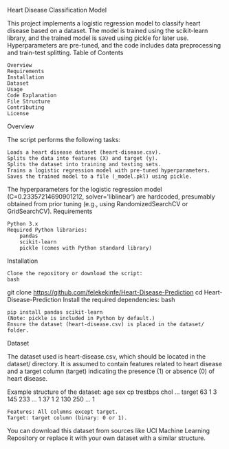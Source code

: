 Heart Disease Classification Model

This project implements a logistic regression model to classify heart disease based on a dataset. The model is trained using the scikit-learn library, and the trained model is saved using pickle for later use. Hyperparameters are pre-tuned, and the code includes data preprocessing and train-test splitting.
Table of Contents

    Overview
    Requirements
    Installation
    Dataset
    Usage
    Code Explanation
    File Structure
    Contributing
    License

Overview

The script performs the following tasks:

    Loads a heart disease dataset (heart-disease.csv).
    Splits the data into features (X) and target (y).
    Splits the dataset into training and testing sets.
    Trains a logistic regression model with pre-tuned hyperparameters.
    Saves the trained model to a file (_model.pkl) using pickle.

The hyperparameters for the logistic regression model (C=0.23357214690901212, solver='liblinear') are hardcoded, presumably obtained from prior tuning (e.g., using RandomizedSearchCV or GridSearchCV).
Requirements

    Python 3.x
    Required Python libraries:
        pandas
        scikit-learn
        pickle (comes with Python standard library)

Installation

    Clone the repository or download the script:
    bash

git clone https://github.com/felekekinfe/Heart-Disease-Prediction
cd Heart-Disease-Prediction
Install the required dependencies:
bash

    pip install pandas scikit-learn
    (Note: pickle is included in Python by default.)
    Ensure the dataset (heart-disease.csv) is placed in the dataset/ folder.

Dataset

The dataset used is heart-disease.csv, which should be located in the dataset/ directory. It is assumed to contain features related to heart disease and a target column (target) indicating the presence (1) or absence (0) of heart disease.

Example structure of the dataset:
age	sex	cp	trestbps	chol	...	target
63	1	3	145	233	...	1
37	1	2	130	250	...	1

    Features: All columns except target.
    Target: target column (binary: 0 or 1).

You can download this dataset from sources like UCI Machine Learning Repository or replace it with your own dataset with a similar structure.
